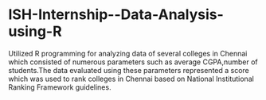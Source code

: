 # ISH-Internship--Data-Analysis-using-R
Utilized R programming for analyzing data of several colleges in Chennai which consisted of numerous parameters such as average CGPA,number of students.The data evaluated using these parameters represented a score which was used to rank colleges in Chennai based on National Institutional Ranking Framework guidelines.
